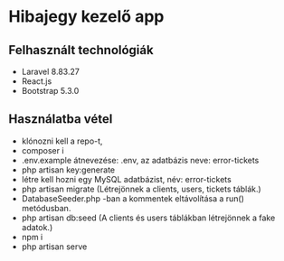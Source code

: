 # Hibajegy kezelő app

## Felhasznált technológiák
- Laravel 8.83.27
- React.js
- Bootstrap 5.3.0

## Használatba vétel
- klónozni kell a repo-t, 
- composer i
- .env.example átnevezése: .env, az adatbázis neve: error-tickets
- php artisan key:generate
- létre kell hozni egy MySQL adatbázist, név: error-tickets
- php artisan migrate (Létrejönnek a clients, users, tickets táblák.)
- DatabaseSeeder.php -ban a kommentek eltávolítása a run() metódusban.  
- php artisan db:seed (A clients és users táblákban létrejönnek a fake adatok.) 
- npm i
- php artisan serve
